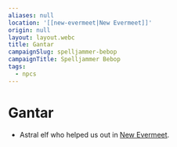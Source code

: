 ```yaml
---
aliases: null
location: '[[new-evermeet|New Evermeet]]'
origin: null
layout: layout.webc
title: Gantar
campaignSlug: spelljammer-bebop
campaignTitle: Spelljammer Bebop
tags:
  - npcs
---
```

# Gantar

- Astral elf who helped us out in [New Evermeet](new-evermeet.md).
